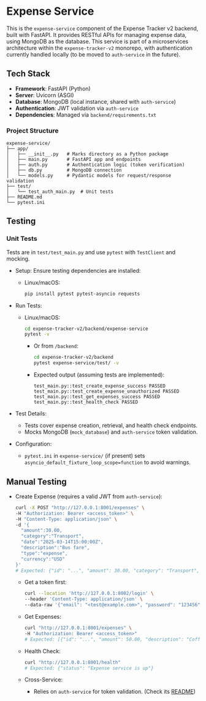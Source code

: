 # Expense Service

This is the `expense-service` component of the Expense Tracker v2 backend, built with FastAPI. It provides RESTful APIs for managing expense data, using MongoDB as the database. This service is part of a microservices architecture within the `expense-tracker-v2` monorepo, with authentication currently handled locally (to be moved to `auth-service` in the future).

## Tech Stack

- **Framework**: FastAPI (Python)
- **Server**: Uvicorn (ASGI)
- **Database**: MongoDB (local instance, shared with `auth-service`)
- **Authentication**: JWT validation via `auth-service`
- **Dependencies**: Managed via `backend/requirements.txt`

### Project Structure

```text
expense-service/
├── app/
│   ├── __init__.py   # Marks directory as a Python package
│   ├── main.py       # FastAPI app and endpoints
│   ├── auth.py       # Authentication logic (token verification)
│   ├── db.py         # MongoDB connection
│   └── models.py     # Pydantic models for request/response validation
├── test/
│   └── test_auth_main.py  # Unit tests
├── README.md
└── pytest.ini
```

## Testing

### Unit Tests

Tests are in `test/test_main.py` and use `pytest` with `TestClient` and mocking.

- Setup:
  Ensure testing dependencies are installed:
  - Linux/macOS:

    ```bash
    pip install pytest pytest-asyncio requests
    ```

- Run Tests:
  - Linux/macOS:

    ```bash
    cd expense-tracker-v2/backend/expense-service
    pytest -v
    ```

    - Or from `/backend`:

      ```bash
      cd expense-tracker-v2/backend
      pytest expense-service/test/ -v
      ```

    - Expected output (assuming tests are implemented):

      ```test
      test_main.py::test_create_expense_success PASSED
      test_main.py::test_create_expense_unauthorized PASSED
      test_main.py::test_get_expenses_success PASSED
      test_main.py::test_health_check PASSED
      ```

- Test Details:
  - Tests cover expense creation, retrieval, and health check endpoints.
  - Mocks MongoDB (`mock_database`) and `auth-service` token validation.

- Configuration:
  - `pytest.ini` in `expense-service/` (if present) sets `asyncio_default_fixture_loop_scope=function` to avoid warnings.

## Manual Testing

- Create Expense (requires a valid JWT from `auth-service`):

    ```bash
    curl -X POST "http://127.0.0.1:8001/expenses" \
    -H "Authorization: Bearer <access_token>" \
    -H "Content-Type: application/json" \
    -d '{
      "amount":30.00,
      "category":"Transport",
      "date":"2025-03-14T15:00:00Z",
      "description":"Bus fare",
      "type":"expense",
      "currency":"USD"
    }'
    # Expected: {"id": "...", "amount": 30.00, "category": "Transport", "date": "2025-03-14T15:00:00Z", "description": "Bus fare", "type":"expense", "currency":"USD"}
    ```

  - Get a token first:

    ```bash
    curl --location 'http://127.0.0.1:8002/login' \
    --header 'Content-Type: application/json' \
    --data-raw '{"email": "<test@example.com>", "password": "123456"}'
    ```
  
  - Get Expenses:

      ```bash
      curl "http://127.0.0.1:8001/expenses" \
      -H "Authorization: Bearer <access_token>"
      # Expected: [{"id": "...", "amount": 50.00, "description": "Coffee", "date": "2025-04-09"}, ...]
      ```
  
  - Health Check:

    ```bash
    curl "http://127.0.0.1:8001/health"
    # Expected: {"status": "Expense service is up"}
    ```

  - Cross-Service:
    - Relies on `auth-service` for token validation. (Check its [README](../auth-service/README.md))
